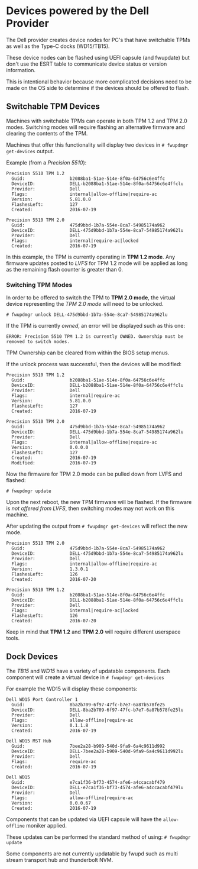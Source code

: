 
# Devices powered by the Dell Provider
The Dell provider creates device nodes for PC's that have switchable TPMs as
well as the Type-C docks (WD15/TB15).

These device nodes can be flashed using UEFI capsule (and fwupdate) but don't
use the ESRT table to communicate device status or version information.

This is intentional behavior because more complicated decisions need to be made
on the OS side to determine if the devices should be offered to flash.

## Switchable TPM Devices
Machines with switchable TPMs can operate in both TPM 1.2 and TPM 2.0 modes.
Switching modes will require flashing an alternative firmware and clearing the
contents of the TPM.

Machines that offer this functionality will display two devices in
```# fwupdmgr get-devices``` output.

Example (from a *Precision 5510*):
```
Precision 5510 TPM 1.2
  Guid:                 b2088ba1-51ae-514e-8f0a-64756c6e4ffc
  DeviceID:             DELL-b2088ba1-51ae-514e-8f0a-64756c6e4ffclu
  Provider:             Dell
  Flags:                internal|allow-offline|require-ac
  Version:              5.81.0.0
  FlashesLeft:          127
  Created:              2016-07-19

Precision 5510 TPM 2.0
  Guid:                 475d9bbd-1b7a-554e-8ca7-54985174a962
  DeviceID:             DELL-475d9bbd-1b7a-554e-8ca7-54985174a962lu
  Provider:             Dell
  Flags:                internal|require-ac|locked
  Created:              2016-07-19
```

In this example, the TPM is currently operating in **TPM 1.2 mode**.  Any
firmware updates posted to *LVFS* for TPM 1.2 mode will be applied as long as
the remaining flash counter is greater than 0.

### Switching TPM Modes
In order to be offered to switch the TPM to **TPM 2.0 mode**, the virtual device
representing the *TPM 2.0 mode* will need to be unlocked.

```# fwupdmgr unlock DELL-475d9bbd-1b7a-554e-8ca7-54985174a962lu```

If the TPM is currently *owned*, an error will be displayed such as this one:

	ERROR: Precision 5510 TPM 1.2 is currently OWNED. Ownership must be removed to switch modes.

TPM Ownership can be cleared from within the BIOS setup menus.

If the unlock process was successful, then the devices will be modified:
```
Precision 5510 TPM 1.2
  Guid:                 b2088ba1-51ae-514e-8f0a-64756c6e4ffc
  DeviceID:             DELL-b2088ba1-51ae-514e-8f0a-64756c6e4ffclu
  Provider:             Dell
  Flags:                internal|require-ac
  Version:              5.81.0.0
  FlashesLeft:          127
  Created:              2016-07-19

Precision 5510 TPM 2.0
  Guid:                 475d9bbd-1b7a-554e-8ca7-54985174a962
  DeviceID:             DELL-475d9bbd-1b7a-554e-8ca7-54985174a962lu
  Provider:             Dell
  Flags:                internal|allow-offline|require-ac
  Version:              0.0.0.0
  FlashesLeft:          127
  Created:              2016-07-19
  Modified:             2016-07-19
```

Now the firmware for TPM 2.0 mode can be pulled down from LVFS and flashed:

```# fwupdmgr update```

Upon the next reboot, the new TPM firmware will be flashed.  If the firmware is
*not offered from LVFS*, then switching modes may not work on this machine.

After updating the output from ```# fwupdmgr get-devices```  will reflect the
new mode.

```
Precision 5510 TPM 2.0
  Guid:                 475d9bbd-1b7a-554e-8ca7-54985174a962
  DeviceID:             DELL-475d9bbd-1b7a-554e-8ca7-54985174a962lu
  Provider:             Dell
  Flags:                internal|allow-offline|require-ac
  Version:              1.3.0.1
  FlashesLeft:          126
  Created:              2016-07-20

Precision 5510 TPM 1.2
  Guid:                 b2088ba1-51ae-514e-8f0a-64756c6e4ffc
  DeviceID:             DELL-b2088ba1-51ae-514e-8f0a-64756c6e4ffclu
  Provider:             Dell
  Flags:                internal|require-ac|locked
  FlashesLeft:          126
  Created:              2016-07-20
```

Keep in mind that **TPM 1.2** and **TPM 2.0** will require different userspace
tools.

## Dock Devices
The *TB15* and *WD15* have a variety of updatable components.  Each component
will create a virtual device in ```# fwupdmgr get-devices```

For example the WD15 will display these components:
```
Dell WD15 Port Controller 1
  Guid:                 8ba2b709-6f97-47fc-b7e7-6a87b578fe25
  DeviceID:             DELL-8ba2b709-6f97-47fc-b7e7-6a87b578fe25lu
  Provider:             Dell
  Flags:                allow-offline|require-ac
  Version:              0.1.1.8
  Created:              2016-07-19

Dell WD15 MST Hub
  Guid:                 7bee2a28-b909-540d-9fa9-6a4c9611d992
  DeviceID:             DELL-7bee2a28-b909-540d-9fa9-6a4c9611d992lu
  Provider:             Dell
  Flags:                require-ac
  Created:              2016-07-19

Dell WD15
  Guid:                 e7ca1f36-bf73-4574-afe6-a4ccacabf479
  DeviceID:             DELL-e7ca1f36-bf73-4574-afe6-a4ccacabf479lu
  Provider:             Dell
  Flags:                allow-offline|require-ac
  Version:              0.0.0.67
  Created:              2016-07-19
```

Components that can be updated via UEFI capsule will have the
```allow-offline``` moniker applied.

These updates can be performed the standard method of using:
```# fwupdmgr update```

Some components are not currently updatable by fwupd such as multi stream
transport hub and thunderbolt NVM.
